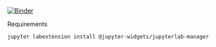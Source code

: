[![Binder](https://mybinder.org/badge_logo.svg)](https://mybinder.org/v2/gh/DHARPA-Project/topic-modelling-prototype-jupyter.git/HEAD)


Requirements
    
    jupyter labextension install @jupyter-widgets/jupyterlab-manager
